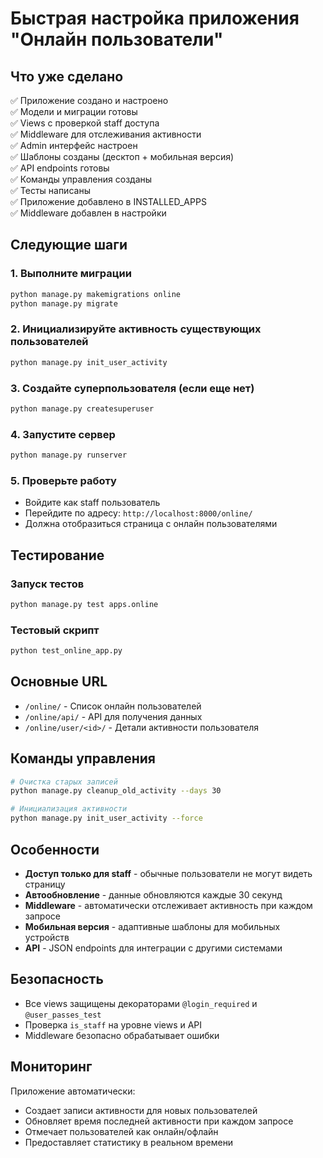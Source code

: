 # Быстрая настройка приложения "Онлайн пользователи"

## Что уже сделано

✅ Приложение создано и настроено  
✅ Модели и миграции готовы  
✅ Views с проверкой staff доступа  
✅ Middleware для отслеживания активности  
✅ Admin интерфейс настроен  
✅ Шаблоны созданы (десктоп + мобильная версия)  
✅ API endpoints готовы  
✅ Команды управления созданы  
✅ Тесты написаны  
✅ Приложение добавлено в INSTALLED_APPS  
✅ Middleware добавлен в настройки  

## Следующие шаги

### 1. Выполните миграции

```bash
python manage.py makemigrations online
python manage.py migrate
```

### 2. Инициализируйте активность существующих пользователей

```bash
python manage.py init_user_activity
```

### 3. Создайте суперпользователя (если еще нет)

```bash
python manage.py createsuperuser
```

### 4. Запустите сервер

```bash
python manage.py runserver
```

### 5. Проверьте работу

- Войдите как staff пользователь
- Перейдите по адресу: `http://localhost:8000/online/`
- Должна отобразиться страница с онлайн пользователями

## Тестирование

### Запуск тестов

```bash
python manage.py test apps.online
```

### Тестовый скрипт

```bash
python test_online_app.py
```

## Основные URL

- `/online/` - Список онлайн пользователей
- `/online/api/` - API для получения данных
- `/online/user/<id>/` - Детали активности пользователя

## Команды управления

```bash
# Очистка старых записей
python manage.py cleanup_old_activity --days 30

# Инициализация активности
python manage.py init_user_activity --force
```

## Особенности

- **Доступ только для staff** - обычные пользователи не могут видеть страницу
- **Автообновление** - данные обновляются каждые 30 секунд
- **Middleware** - автоматически отслеживает активность при каждом запросе
- **Мобильная версия** - адаптивные шаблоны для мобильных устройств
- **API** - JSON endpoints для интеграции с другими системами

## Безопасность

- Все views защищены декораторами `@login_required` и `@user_passes_test`
- Проверка `is_staff` на уровне views и API
- Middleware безопасно обрабатывает ошибки

## Мониторинг

Приложение автоматически:
- Создает записи активности для новых пользователей
- Обновляет время последней активности при каждом запросе
- Отмечает пользователей как онлайн/офлайн
- Предоставляет статистику в реальном времени 